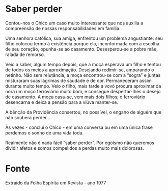 # Saber perder

Contou-nos o Chico um caso muito interessante que nos auxilia a compreensão de nossas responsabilidades em família. 

Uma senhora católica, sua amiga, enfrentou um problema angustiante: seu filho colocou termo à existência porque ela, inconformada com a escolha de seu coração, opunha-se ao casamento. Desesperou-se a pobre mãe, ralada de remorso. 

Veio a saber, algum tempo depois, que a moça esperava um filho e tentou de todos os meios a aproximação. Desejando redimir-se, amparando o netinho.  Não sem relutância, a moça encontrou-se com a “sogra” e juntas misturaram suas lágrimas de saudade e de dor. Permaneceram assim durante muito tempo. Veio o filho, mais tarde a vovó procura aproximar da nora um moço ferroviário muito bom, e consegue despertar-lhes o desejo de casamento. A moça casa-se, vem mais dois filhos; o ferroviário desencarna e deixa a pensão para a viúva manter-se. 

A bênção da Providência consertou, no possível, o engano de alguém que não soubera perder...

Às vezes - conclui o Chico - em uma conversa ou em uma única frase perdemos o sonho de uma vida toda.

Realmente não é nada fácil “saber perder”. Por egoísmo não queremos dividir afetos e somos compelidos a perdas muito mais dolorosas. 

# Fonte
Extraído da Folha Espirita em Revista - ano 1977